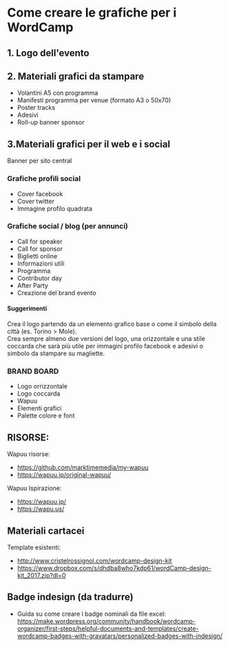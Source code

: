 # Come creare le grafiche per i WordCamp
## 1. Logo dell'evento 

## 2. Materiali grafici da stampare
* Volantini A5 con programma
* Manifesti programma per venue (formato A3 o 50x70)
* Poster tracks
* Adesivi
* Roll-up banner sponsor

## 3.Materiali grafici per il web e i social

Banner per sito central

### Grafiche profili social
* Cover facebook
* Cover twitter
* Immagine profilo quadrata

### Grafiche social / blog (per annunci)
* Call for speaker
* Call for sponsor
* Biglietti online
* Informazioni utili
* Programma
* Contributor day
* After Party
* Creazione del brand evento

#### Suggerimenti
Crea il logo partendo da un elemento grafico base o come il simbolo della città (es. Torino > Mole).  
Crea sempre almeno due versioni del logo, una orizzontale e una stile coccarda che sarà più utile per immagini profilo facebook e adesivi o simbolo da stampare su magliette.

### BRAND BOARD
* Logo orrizzontale
* Logo coccarda
* Wapuu 
* Elementi grafici 
* Palette colore e font 

## RISORSE:
Wapuu risorse:
* https://github.com/marktimemedia/my-wapuu
* https://wapuu.jp/original-wapuu/

Wapuu Ispirazione:
* https://wapuu.jp/
* https://wapu.us/

## Materiali cartacei
Template esistenti:
* http://www.cristelrossignol.com/wordcamp-design-kit
* https://www.dropbox.com/s/dhdba8who7kdp61/wordCamp-design-kit_2017.zip?dl=0

## Badge indesign (da tradurre)
* Guida su come creare i badge nominali da file excel: https://make.wordpress.org/community/handbook/wordcamp-organizer/first-steps/helpful-documents-and-templates/create-wordcamp-badges-with-gravatars/personalized-badges-with-indesign/
